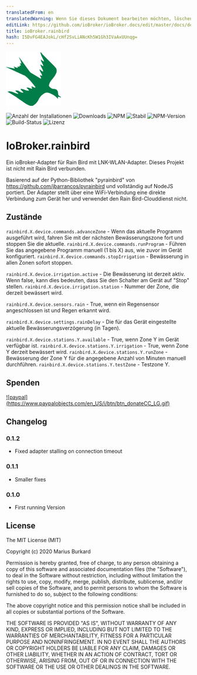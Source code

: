 ```yaml
---
translatedFrom: en
translatedWarning: Wenn Sie dieses Dokument bearbeiten möchten, löschen Sie bitte das Feld "translationsFrom". Andernfalls wird dieses Dokument automatisch erneut übersetzt
editLink: https://github.com/ioBroker/ioBroker.docs/edit/master/docs/de/adapterref/iobroker.rainbird/README.md
title: ioBroker.rainbird
hash: I5DvFG4EAJokL/cHf2SvLiANcKh5W1Gh3IVaAxUUnqg=
---
```

![Logo](../../../en/adapterref/iobroker.rainbird/admin/rainbird.png)

![Anzahl der Installationen](http://iobroker.live/badges/rainbird-installed.svg)
![Downloads](https://img.shields.io/npm/dm/iobroker.rainbird.svg)
![NPM](https://nodei.co/npm/iobroker.rainbird.png?downloads=true)
![Stabil](http://iobroker.live/badges/rainbird-stable.svg)
![NPM-Version](https://img.shields.io/npm/v/iobroker.rainbird.svg)
![Build-Status](https://travis-ci.org/StrathCole/ioBroker.rainbird.svg?branch=master)
![Lizenz](https://img.shields.io/badge/license-MIT-blue.svg?style=flat)

# IoBroker.rainbird
Ein ioBroker-Adapter für Rain Bird mit LNK-WLAN-Adapter. Dieses Projekt ist nicht mit Rain Bird verbunden.

Basierend auf der Python-Bibliothek "pyrainbird" von https://github.com/jbarrancos/pyrainbird und vollständig auf NodeJS portiert. Der Adapter stellt über eine WiFi-Verbindung eine direkte Verbindung zum Gerät her und verwendet den Rain Bird-Clouddienst nicht.

## Zustände
`rainbird.X.device.commands.advanceZone` - Wenn das aktuelle Programm ausgeführt wird, fahren Sie mit der nächsten Bewässerungszone fort und stoppen Sie die aktuelle.
`rainbird.X.device.commands.runProgram` - Führen Sie das angegebene Programm manuell (1 bis X) aus, wie zuvor im Gerät konfiguriert.
`rainbird.X.device.commands.stopIrrigation` - Bewässerung in allen Zonen sofort stoppen.

`rainbird.X.device.irrigation.active` - Die Bewässerung ist derzeit aktiv. Wenn false, kann dies bedeuten, dass Sie den Schalter am Gerät auf "Stop" stellen.
`rainbird.X.device.irrigation.station` - Nummer der Zone, die derzeit bewässert wird.

`rainbird.X.device.sensors.rain` - True, wenn ein Regensensor angeschlossen ist und Regen erkannt wird.

`rainbird.X.device.settings.rainDelay` - Die für das Gerät eingestellte aktuelle Bewässerungsverzögerung (in Tagen).

`rainbird.X.device.stations.Y.available` - True, wenn Zone Y im Gerät verfügbar ist.
`rainbird.X.device.stations.Y.irrigation` - True, wenn Zone Y derzeit bewässert wird.
`rainbird.X.device.stations.Y.runZone` - Bewässerung der Zone Y für die angegebene Anzahl von Minuten manuell durchführen.
`rainbird.X.device.stations.Y.testZone` - Testzone Y.

## Spenden
[![paypal] (https://www.paypalobjects.com/en_US/i/btn/btn_donateCC_LG.gif)](https://www.paypal.com/cgi-bin/webscr?cmd=_s-xclick&hosted_button_id=SFLJ8HCW9T698&source=url)

## Changelog

### 0.1.2

-   Fixed adapter stalling on connection timeout

### 0.1.1

-   Smaller fixes

### 0.1.0

-   First running Version

## License

The MIT License (MIT)

Copyright (c) 2020 Marius Burkard

Permission is hereby granted, free of charge, to any person obtaining a copy
of this software and associated documentation files (the "Software"), to deal
in the Software without restriction, including without limitation the rights
to use, copy, modify, merge, publish, distribute, sublicense, and/or sell
copies of the Software, and to permit persons to whom the Software is
furnished to do so, subject to the following conditions:

The above copyright notice and this permission notice shall be included in
all copies or substantial portions of the Software.

THE SOFTWARE IS PROVIDED "AS IS", WITHOUT WARRANTY OF ANY KIND, EXPRESS OR
IMPLIED, INCLUDING BUT NOT LIMITED TO THE WARRANTIES OF MERCHANTABILITY,
FITNESS FOR A PARTICULAR PURPOSE AND NONINFRINGEMENT. IN NO EVENT SHALL THE
AUTHORS OR COPYRIGHT HOLDERS BE LIABLE FOR ANY CLAIM, DAMAGES OR OTHER
LIABILITY, WHETHER IN AN ACTION OF CONTRACT, TORT OR OTHERWISE, ARISING FROM,
OUT OF OR IN CONNECTION WITH THE SOFTWARE OR THE USE OR OTHER DEALINGS IN
THE SOFTWARE.